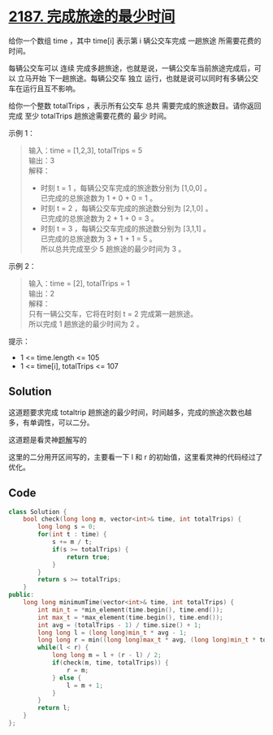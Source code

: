 # [2187. 完成旅途的最少时间](https://leetcode.cn/problems/minimum-time-to-complete-trips/description/)

给你一个数组 time ，其中 time[i] 表示第 i 辆公交车完成 一趟旅途 所需要花费的时间。

每辆公交车可以 连续 完成多趟旅途，也就是说，一辆公交车当前旅途完成后，可以 立马开始 下一趟旅途。每辆公交车 独立 运行，也就是说可以同时有多辆公交车在运行且互不影响。

给你一个整数 totalTrips ，表示所有公交车 总共 需要完成的旅途数目。请你返回完成 至少 totalTrips 趟旅途需要花费的 最少 时间。

 

示例 1：

> 输入：time = [1,2,3], totalTrips = 5  
> 输出：3  
> 解释：  
> - 时刻 t = 1 ，每辆公交车完成的旅途数分别为 [1,0,0] 。  
>   已完成的总旅途数为 1 + 0 + 0 = 1 。  
> - 时刻 t = 2 ，每辆公交车完成的旅途数分别为 [2,1,0] 。  
>   已完成的总旅途数为 2 + 1 + 0 = 3 。  
> - 时刻 t = 3 ，每辆公交车完成的旅途数分别为 [3,1,1] 。  
>   已完成的总旅途数为 3 + 1 + 1 = 5 。  
> 所以总共完成至少 5 趟旅途的最少时间为 3 。  

示例 2：

> 输入：time = [2], totalTrips = 1  
> 输出：2  
> 解释：  
> 只有一辆公交车，它将在时刻 t = 2 完成第一趟旅途。  
> 所以完成 1 趟旅途的最少时间为 2 。  
 

提示：

- 1 <= time.length <= 105
- 1 <= time[i], totalTrips <= 107

## Solution

这道题要求完成 totaltrip 趟旅途的最少时间，时间越多，完成的旅途次数也越多，有单调性，可以二分。

这道题是看灵神[题解](https://leetcode.cn/problems/minimum-time-to-complete-trips/solutions/1295955/er-fen-da-an-python-yi-xing-gao-ding-by-xwvs8)写的

这里的二分用开区间写的，主要看一下 l 和 r 的初始值，这里看灵神的代码经过了优化。

## Code

```cpp
class Solution {
    bool check(long long m, vector<int>& time, int totalTrips) {
        long long s = 0;
        for(int t : time) {
            s += m / t;
            if(s >= totalTrips) {
                return true;
            }
        }
        return s >= totalTrips;
    }
public:
    long long minimumTime(vector<int>& time, int totalTrips) {
        int min_t = *min_element(time.begin(), time.end());
        int max_t = *max_element(time.begin(), time.end()); 
        int avg = (totalTrips - 1) / time.size() + 1;
        long long l = (long long)min_t * avg - 1;
        long long r = min((long long)max_t * avg, (long long)min_t * totalTrips);
        while(l < r) {
            long long m = l + (r - l) / 2;
            if(check(m, time, totalTrips)) {
                r = m;
            } else {
                l = m + 1;
            }
        }
        return l;
    }
};
```
